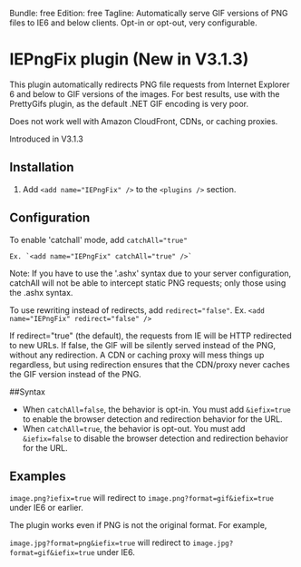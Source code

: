 Bundle: free
Edition: free
Tagline: Automatically serve GIF versions of PNG files to IE6 and below clients. Opt-in or opt-out, very configurable.

# IEPngFix plugin (New in V3.1.3)

This plugin automatically redirects PNG file requests from Internet Explorer 6 and below to GIF versions of the images. For best results, use with the PrettyGifs plugin, as the default .NET GIF encoding is very poor.

Does not work well with Amazon CloudFront, CDNs, or caching proxies. 

Introduced in V3.1.3

## Installation

1. Add `<add name="IEPngFix" />` to the `<plugins />` section.

## Configuration

To enable 'catchall' mode, add `catchAll="true"`

	Ex. `<add name="IEPngFix" catchAll="true" />`

Note: If you have to use the '.ashx' syntax due to your server configuration, catchAll will not be able to intercept static PNG requests; only those using the .ashx syntax.

To use rewriting instead of redirects, add `redirect="false"`.
	Ex. `<add name="IEPngFix" redirect="false" />`

If redirect="true" (the default), the requests from IE will be HTTP redirected to new URLs. 
If false, the GIF will be silently served instead of the PNG, without any redirection.
A CDN or caching proxy will mess things up regardless, but using redirection ensures that the CDN/proxy never caches the GIF version instead of the PNG.

##Syntax

* When `catchAll=false`, the behavior is opt-in. You must add `&iefix=true` to enable the browser detection and redirection behavior for the URL.
* When `catchAll=true`, the behavior is opt-out. You must add `&iefix=false` to disable the browser detection and redirection behavior for the URL.

## Examples

`image.png?iefix=true` will redirect to `image.png?format=gif&iefix=true` under IE6 or earlier.

The plugin works even if PNG is not the original format. For example, 

`image.jpg?format=png&iefix=true` will redirect to `image.jpg?format=gif&iefix=true` under IE6.

